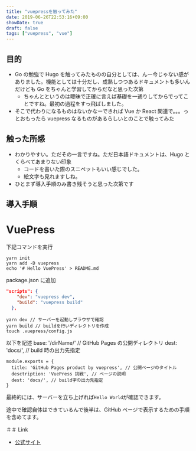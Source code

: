 ```yaml
---
title: "vuepressを触ってみた"
date: 2019-06-26T22:53:16+09:00
showDate: true
draft: false
tags: ["vuepress", "vue"]
---
```


## 目的

- Go の勉強で Hugo を触ってみたものの自分としては、んー今じゃない感がありました。機能としては十分だし、成熟しつつあるドキュメントも多いんだけども Go をちゃんと学習してからだなと思った次第
  - ちゃんとというのは曖昧で正確に言えば基礎を一通りしてからでってことですね。最初の過程をすっ飛ばしました。
- そこで代わりになるものはないかなーできれば Vue か React 関連で。。。っとおもったら vuepress なるものがあるらしいとのことで触ってみた

## 触った所感

- わかりやすい。ただその一言ですね。ただ日本語ドキュメントは、Hugo とくらべてあまりない印象
  - コードを書いた際のスニペットもいい感じでした。
  - 絵文字も見れますしね。
- ひとまず導入手順のみ書き残そうと思った次第です

## 導入手順

# VuePress

下記コマンドを実行

```
yarn init
yarn add -D vuepress
echo '# Hello VuePress' > README.md
```

package.json に追加

```json
"scripts": {
    "dev": "vuepress dev",
    "build": "vuepress build"
  },
```

```shell
yarn dev // サーバーを起動しブラウザで確認
yarn build // buildを行いディレクトリを作成
touch .vuepress/config.js
```

以下を記述
base: '/dirName/' // GitHub Pages の公開ディレクトリ
dest: 'docs/', // build 時の出力先指定

```
module.exports = {
  title: 'GitHub Pages product by vuepress', // 公開ページのタイトル
  desctription: 'VuePress 挑戦', // ページの説明
  dest: 'docs/', // build字の出力先指定
}
```

最終的には、サーバーを立ち上げれば`Hello World`が確認できます。

途中で確認自体はできているんで後半は、GitHub ページで表示するための手順を含めてます。

＃＃ Link

- [公式サイト](https://vuepress.vuejs.org/)
